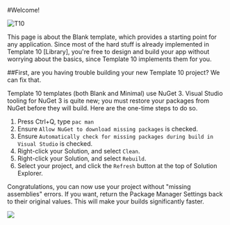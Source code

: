 #Welcome!

![T10](https://raw.githubusercontent.com/Windows-XAML/Template10/master/Assets/T10%2056x56.png) 

This page is about the Blank template, which provides a starting point for any application. Since most of the hard stuff is already implemented in Template 10 [Library], you're free to design and build your app without worrying about the basics, since Template 10 implements them for you. 

##First, are you having trouble building your new Template 10 project? We can fix that.

Template 10 templates (both Blank and Minimal) use NuGet 3. Visual Studio tooling for NuGet 3 is quite new; you must restore your packages from NuGet before they will build. Here are the one-time steps to do so. 

1. Press Ctrl+Q, type `pac man` 
1. Ensure `Allow NuGet to download missing packages` is checked.
1. Ensure `Automatically check for missing packages during build in Visual Studio` is checked.  
1. Right-click your Solution, and select `Clean`.
1. Right-click your Solution, and select `Rebuild`.
1. Select your project, and click the `Refresh` button at the top of Solution Explorer.

Congratulations, you can now use your project without "missing assemblies" errors. If you want, return the Package Manager Settings back to their original values. This will make your builds significantly faster.

![](https://raw.githubusercontent.com/Windows-XAML/Template10/master/Assets/GetStarted.gif)

